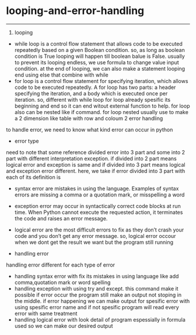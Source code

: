 # looping-and-error-handling
---------------------------
1. looping

- while loop is a control flow statement that allows code to be executed repeatedly based on a given Boolean condition. so, as long as boolean condition is True looping will happen till boolean balue is False. usually to prevent its looping endless, we use formula to change value input condition. at the end of looping, we can also make a statement looping end using else that combine with while
- for loop is a control flow statement for specifying iteration, which allows code to be executed repeatedly. A for loop has two parts: a header specifying the iteration, and a body which is executed once per iteration. so, different with while loop for loop already spesific its beginning and end so it can end witout external function to help. for loop also can be nested like if command. for loop nested usually use to make a 2 dimension like table with row and coloum
2 error handling

to handle error, we need to know what kind error can occur in python

- error type

need to note that some reference divided error into 3 part and some into 2 part with different interpretation exception. if divided into 2 part means logical error and exception is same and if divided into 3 part means logical and exception error different. here, we take if error divided into 3 part with each of its definition is

  - syntax error are mistakes in using the language. Examples of syntax errors are missing a comma or a quotation mark, or misspelling a word
  - exception error may occur in syntactically correct code blocks at run time. When Python cannot execute the requested action, it terminates the code and raises an error message.
  - logical error are the most difficult errors to fix as they don’t crash your code and you don’t get any error message. so, logical error occour when we dont get the result we want but the program still running

- handling error

handling error different for each type of error

  - handling syntax error with fix its mistakes in using language like add comma,quotation mark or word spelling
  - handling exception with using try and except. this command make it possible if error occur the program still make an output not stoping in the middle. if error happening we can make output for spesific error with using spesific error name and if not spesific program will read every error with same treatment
  - handling logical error with look detail of program espessially in formula used so we can make our desired output
